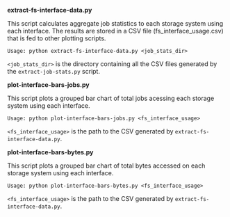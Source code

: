 **extract-fs-interface-data.py**

This script calculates aggregate job statistics to each storage system using each interface. The results are stored in a CSV file (fs_interface_usage.csv) that is fed to other plotting scripts.

`Usage: python extract-fs-interface-data.py <job_stats_dir>`

`<job_stats_dir>` is the directory containing all the CSV files generated by the `extract-job-stats.py` script.

**plot-interface-bars-jobs.py**

This script plots a grouped bar chart of total jobs acessing each storage system using each interface.

`Usage: python plot-interface-bars-jobs.py <fs_interface_usage>`

`<fs_interface_usage>` is the path to the CSV generated by `extract-fs-interface-data.py`.

**plot-interface-bars-bytes.py**

This script plots a grouped bar chart of total bytes accessed on each storage system using each interface.

`Usage: python plot-interface-bars-bytes.py <fs_interface_usage>`

`<fs_interface_usage>` is the path to the CSV generated by `extract-fs-interface-data.py`.
